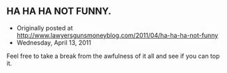 ## HA HA HA NOT FUNNY.

 * Originally posted at http://www.lawyersgunsmoneyblog.com/2011/04/ha-ha-ha-not-funny
 * Wednesday, April 13, 2011

Feel free to take a break from the awfulness of it all and see if you can top it.